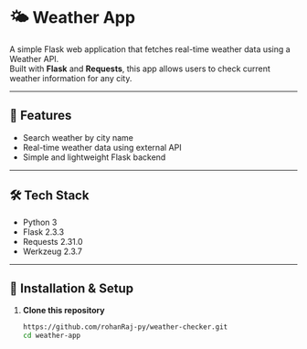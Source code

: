 # 🌤 Weather App

A simple Flask web application that fetches real-time weather data using a Weather API.  
Built with **Flask** and **Requests**, this app allows users to check current weather information for any city.

---

## 🚀 Features
- Search weather by city name  
- Real-time weather data using external API  
- Simple and lightweight Flask backend  

---

## 🛠 Tech Stack
- Python 3  
- Flask 2.3.3  
- Requests 2.31.0  
- Werkzeug 2.3.7  

---

## 📂 Installation & Setup

1. **Clone this repository**
   ```bash
   https://github.com/rohanRaj-py/weather-checker.git
   cd weather-app
